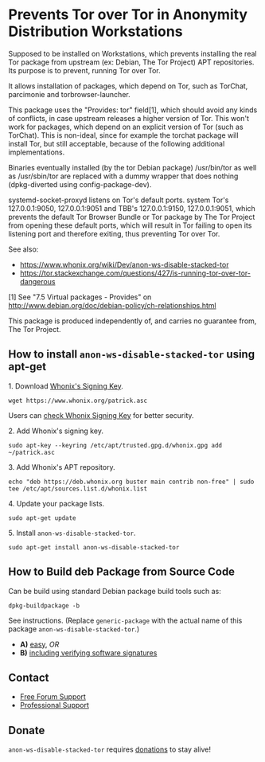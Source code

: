 # Prevents Tor over Tor in Anonymity Distribution Workstations #

Supposed to be installed on Workstations, which prevents installing the real
Tor package from upstream (ex: Debian, The Tor Project) APT repositories. Its
purpose is to prevent, running Tor over Tor.

It allows installation of packages, which depend on Tor, such as TorChat,
parcimonie and torbrowser-launcher.

This package uses the "Provides: tor" field[1], which should avoid any kinds of
conflicts, in case upstream releases a higher version of Tor. This won't work
for packages, which depend on an explicit version of Tor (such as TorChat).
This is non-ideal, since for example the torchat package will install Tor, but
still acceptable, because of the following additional implementations.

Binaries eventually installed (by the tor Debian package) /usr/bin/tor as well
as /usr/sbin/tor are replaced with a dummy wrapper that does nothing
(dpkg-diverted using config-package-dev).

systemd-socket-proxyd listens on Tor's default ports. system Tor's
127.0.0.1:9050, 127.0.0.1:9051 and TBB's 127.0.0.1:9150, 127.0.0.1:9051,
which prevents the
default Tor Browser Bundle or Tor package by The Tor Project from opening
these default ports, which will result in Tor failing to open its listening
port and therefore exiting, thus preventing Tor over Tor.

See also:

* https://www.whonix.org/wiki/Dev/anon-ws-disable-stacked-tor
* https://tor.stackexchange.com/questions/427/is-running-tor-over-tor-dangerous

[1] See "7.5 Virtual packages - Provides" on
http://www.debian.org/doc/debian-policy/ch-relationships.html

This package is produced independently of, and carries no guarantee from,
The Tor Project.
## How to install `anon-ws-disable-stacked-tor` using apt-get ##

1\. Download [Whonix's Signing Key]().

```
wget https://www.whonix.org/patrick.asc
```

Users can [check Whonix Signing Key](https://www.whonix.org/wiki/Whonix_Signing_Key) for better security.

2\. Add Whonix's signing key.

```
sudo apt-key --keyring /etc/apt/trusted.gpg.d/whonix.gpg add ~/patrick.asc
```

3\. Add Whonix's APT repository.

```
echo "deb https://deb.whonix.org buster main contrib non-free" | sudo tee /etc/apt/sources.list.d/whonix.list
```

4\. Update your package lists.

```
sudo apt-get update
```

5\. Install `anon-ws-disable-stacked-tor`.

```
sudo apt-get install anon-ws-disable-stacked-tor
```

## How to Build deb Package from Source Code ##

Can be build using standard Debian package build tools such as:

```
dpkg-buildpackage -b
```

See instructions. (Replace `generic-package` with the actual name of this package `anon-ws-disable-stacked-tor`.)

* **A)** [easy](https://www.whonix.org/wiki/Dev/Build_Documentation/generic-package/easy), _OR_
* **B)** [including verifying software signatures](https://www.whonix.org/wiki/Dev/Build_Documentation/generic-package)

## Contact ##

* [Free Forum Support](https://forums.whonix.org)
* [Professional Support](https://www.whonix.org/wiki/Professional_Support)

## Donate ##

`anon-ws-disable-stacked-tor` requires [donations](https://www.whonix.org/wiki/Donate) to stay alive!
